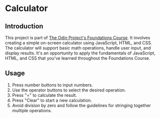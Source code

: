 # Calculator

## Introduction
This project is part of [The Odin Project's Foundations Course](https://www.theodinproject.com/paths/foundations/courses/foundations). It involves creating a simple on-screen calculator using JavaScript, HTML, and CSS. The calculator will support basic math operations, handle user input, and display results. It's an opportunity to apply the fundamentals of JavaScript, HTML, and CSS that you've learned throughout the Foundations Course.

## Usage
1. Press number buttons to input numbers.
2. Use the operator buttons to select the desired operation.
3. Press "=" to calculate the result.
4. Press "Clear" to start a new calculation.
5. Avoid division by zero and follow the guidelines for stringing together multiple operations.
